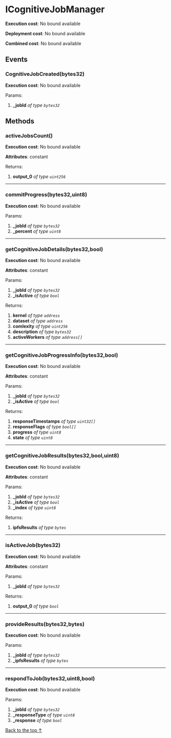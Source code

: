 # ICognitiveJobManager


**Execution cost**: No bound available

**Deployment cost**: No bound available

**Combined cost**: No bound available


## Events
### CognitiveJobCreated(bytes32)


**Execution cost**: No bound available


Params:

1. **_jobId** *of type `bytes32`*


## Methods
### activeJobsCount()


**Execution cost**: No bound available

**Attributes**: constant



Returns:


1. **output_0** *of type `uint256`*

--- 
### commitProgress(bytes32,uint8)


**Execution cost**: No bound available


Params:

1. **_jobId** *of type `bytes32`*
2. **_percent** *of type `uint8`*


--- 
### getCognitiveJobDetails(bytes32,bool)


**Execution cost**: No bound available

**Attributes**: constant


Params:

1. **_jobId** *of type `bytes32`*
2. **_isActive** *of type `bool`*

Returns:


1. **kernel** *of type `address`*
2. **dataset** *of type `address`*
3. **comlexity** *of type `uint256`*
4. **description** *of type `bytes32`*
5. **activeWorkers** *of type `address[]`*

--- 
### getCognitiveJobProgressInfo(bytes32,bool)


**Execution cost**: No bound available

**Attributes**: constant


Params:

1. **_jobId** *of type `bytes32`*
2. **_isActive** *of type `bool`*

Returns:


1. **responseTimestamps** *of type `uint32[]`*
2. **responseFlags** *of type `bool[]`*
3. **progress** *of type `uint8`*
4. **state** *of type `uint8`*

--- 
### getCognitiveJobResults(bytes32,bool,uint8)


**Execution cost**: No bound available

**Attributes**: constant


Params:

1. **_jobId** *of type `bytes32`*
2. **_isActive** *of type `bool`*
3. **_index** *of type `uint8`*

Returns:


1. **ipfsResults** *of type `bytes`*

--- 
### isActiveJob(bytes32)


**Execution cost**: No bound available

**Attributes**: constant


Params:

1. **_jobId** *of type `bytes32`*

Returns:


1. **output_0** *of type `bool`*

--- 
### provideResults(bytes32,bytes)


**Execution cost**: No bound available


Params:

1. **_jobId** *of type `bytes32`*
2. **_ipfsResults** *of type `bytes`*


--- 
### respondToJob(bytes32,uint8,bool)


**Execution cost**: No bound available


Params:

1. **_jobId** *of type `bytes32`*
2. **_responseType** *of type `uint8`*
3. **_response** *of type `bool`*


[Back to the top ↑](#icognitivejobmanager)
